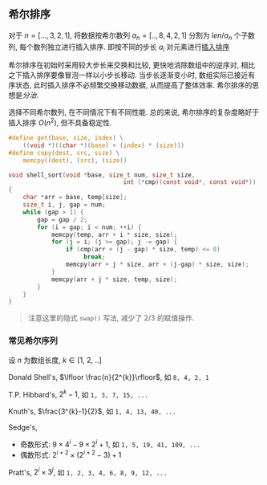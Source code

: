 ## 希尔排序

对于 $n=[...,3, 2, 1]$, 将数据按希尔数列 $a_{n}=[.., 8, 4, 2, 1]$ 分割为 $len/a_n$ 个子数列, 每个数列独立进行插入排序. 即按不同的步长 $a_{i}$ 对元素进行[插入排序](插入排序.md)

希尔排序在初始时采用较大步长来交换和比较, 更快地消除数组中的逆序对, 相比之下插入排序要像冒泡一样以小步长移动. 当步长逐渐变小时, 数组实际已接近有序状态, 此时插入排序不必频繁交换移动数据, 从而提高了整体效率. 希尔排序的思想是*分治*.

选择不同希尔数列, 在不同情况下有不同性能. 总的来说, 希尔排序的复杂度略好于插入排序 $O(n^{2})$, 但不具备稳定性.

```c
#define get(base, size, index) \
	((void *)((char *)(base) + (index) * (size)))
#define copy(dest, src, size) \
	memcpy((dest), (src), (size))

void shell_sort(void *base, size_t num, size_t size,
								int (*cmp)(const void*, const void*))
{
	char *arr = base, temp[size];
	size_t i, j, gap = num;
	while (gap > 1) {
		gap = gap / 2;
		for (i = gap; i < num; ++i) {
			memcpy(temp, arr + i * size, size);
			for (j = i; (j >= gap); j -= gap) {
				if (cmp(arr + (j - gap) * size, temp) <= 0)
					 break;
				memcpy(arr + j * size, arr + (j-gap) * size, size);
			}
			memcpy(arr + j * size, temp, size);
		}
	}
}
```

> 注意这里的隐式 `swap()` 写法, 减少了 2/3 的赋值操作.

### 常见希尔序列

设 $n$ 为数组长度, $k\in[1,\ 2,\ ..]$

Donald Shell's, $\lfloor \frac{n}{2^{k}}\rfloor$, 如 `8, 4, 2, 1`

T.P. Hibbard's, $2^{k}-1$, 如 `1, 3, 7, 15, ...`

Knuth's, $\frac{3^{k}-1}{2}$, 如 `1, 4, 13, 40, ...`

Sedge's, 
- 奇数形式: $9\times 4^{i}-9\times 2^{i}+1$, 如 `1, 5, 19, 41, 109, ...`
- 偶数形式: $2^{i+2}\times(2^{i+2}-3)+1$

Pratt's, $2^{i}\times 3^{j}$, 如 `1, 2, 3, 4, 6, 8, 9, 12, ...`